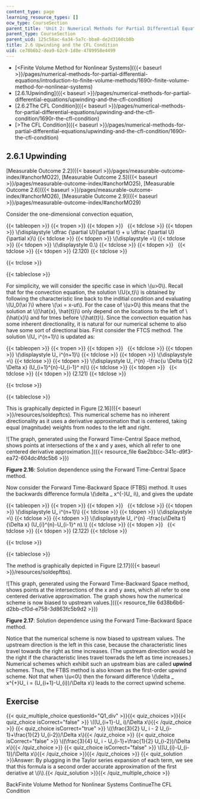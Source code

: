 ```yaml
---
content_type: page
learning_resource_types: []
ocw_type: CourseSection
parent_title: 'Unit 2: Numerical Methods for Partial Differential Equations'
parent_type: CourseSection
parent_uid: 125c58ac-6a34-5a7c-bba8-de2d3160cb8b
title: 2.6 Upwinding and the CFL Condition
uid: ce70b6b2-dea9-62c9-1d8e-4789958e4499
---
```


*   [\<Finite Volume Method for Nonlinear Systems]({{< baseurl >}}/pages/numerical-methods-for-partial-differential-equations/introduction-to-finite-volume-methods/1690r-finite-volume-method-for-nonlinear-systems)
*   [2.6.1Upwinding]({{< baseurl >}}/pages/numerical-methods-for-partial-differential-equations/upwinding-and-the-cfl-condition)
*   [2.6.2The CFL Condition]({{< baseurl >}}/pages/numerical-methods-for-partial-differential-equations/upwinding-and-the-cfl-condition/1690r-the-cfl-condition)
*   [\>The CFL Condition]({{< baseurl >}}/pages/numerical-methods-for-partial-differential-equations/upwinding-and-the-cfl-condition/1690r-the-cfl-condition)

2.6.1 Upwinding
---------------

[Measurable Outcome 2.2]({{< baseurl >}}/pages/measurable-outcome-index/#anchorMO22), [Measurable Outcome 2.5]({{< baseurl >}}/pages/measurable-outcome-index/#anchorMO25), [Measurable Outcome 2.6]({{< baseurl >}}/pages/measurable-outcome-index/#anchorMO26), [Measurable Outcome 2.9]({{< baseurl >}}/pages/measurable-outcome-index/#anchorMO29)

Consider the one-dimensional convection equation,

{{< tableopen >}}
{{< tropen >}}
{{< tdopen >}}
 
{{< tdclose >}}
{{< tdopen >}}
\\(\\displaystyle \\dfrac {\\partial U}{\\partial t} + u \\dfrac {\\partial U}{\\partial x}\\)
{{< tdclose >}}
{{< tdopen >}}
\\(\\displaystyle =\\)
{{< tdclose >}}
{{< tdopen >}}
\\(\\displaystyle 0.\\)
{{< tdclose >}}
{{< tdopen >}}
 
{{< tdclose >}}
{{< tdopen >}}
(2.120)
{{< tdclose >}}

{{< trclose >}}

{{< tableclose >}}

For simplicity, we will consider the specific case in which \\(u>0\\). Recall that for the convection equation, the solution \\(U(x,t)\\) is obtained by following the characteristic line back to the inditial condition and evaluating \\(U\_0(\\xi )\\) where \\(\\xi = x-ut\\). For the case of \\(u>0\\) this means that the solution at \\((\\hat{x}, \\hat{t})\\) only depend on the locations to the left of \\(\\hat{x}\\) and for tmes before \\(\\hat{t}\\). Since the convection equation has some inherent directionality, it is natural for our numerical scheme to also have some sort of directional bias. First consider the FTCS method. The solution \\(U\_ i^{n+1}\\) is updated as:

{{< tableopen >}}
{{< tropen >}}
{{< tdopen >}}
 
{{< tdclose >}}
{{< tdopen >}}
\\(\\displaystyle U\_ i^{n+1}\\)
{{< tdclose >}}
{{< tdopen >}}
\\(\\displaystyle =\\)
{{< tdclose >}}
{{< tdopen >}}
\\(\\displaystyle U\_ i^{n} -\\frac{u \\Delta t}{2 \\Delta x} (U\_{i+1}^{n}-U\_{i-1}^ n)\\)
{{< tdclose >}}
{{< tdopen >}}
 
{{< tdclose >}}
{{< tdopen >}}
(2.121)
{{< tdclose >}}

{{< trclose >}}

{{< tableclose >}}

This is graphically depicted in Figure [2.16]({{< baseurl >}}/resources/soldepftcs). This numerical scheme has no inherent directionality as it uses a derivative approximation that is centered, taking equal (magnitude) weights from nodes to the left and right.

![The graph, generated using the Forward Time-Central Space method, shows points at intersections of the x and y axes, which all refer to one centered derivative approximation.]({{< resource_file 6ae2bbcc-341c-d9f3-ea72-604dc4fdc5b6 >}})

**Figure 2.16**: Solution dependence using the Forward Time-Central Space method.

Now consider the Forward Time-Backward Space (FTBS) method. It uses the backwards difference formula \\(\\delta \_ x^{-}U\_ i\\), and gives the update

{{< tableopen >}}
{{< tropen >}}
{{< tdopen >}}
 
{{< tdclose >}}
{{< tdopen >}}
\\(\\displaystyle U\_ i^{n+1}\\)
{{< tdclose >}}
{{< tdopen >}}
\\(\\displaystyle =\\)
{{< tdclose >}}
{{< tdopen >}}
\\(\\displaystyle U\_ i^{n} -\\frac{u\\Delta t}{\\Delta x} (U\_{i}^{n}-U\_{i-1}^ n).\\)
{{< tdclose >}}
{{< tdopen >}}
 
{{< tdclose >}}
{{< tdopen >}}
(2.122)
{{< tdclose >}}

{{< trclose >}}

{{< tableclose >}}

The method is graphically depicted in Figure [2.17]({{< baseurl >}}/resources/soldepftbs).

![This graph, generated using the Forward Time-Backward Space method, shows points at the intersections of the x and y axes, which all refer to one centered derivative approximation.  The graph shows how the numerical scheme is now biased to upstream values.]({{< resource_file 6d38b6b6-d2bb-cf0d-e758-3d863fc5b9d2 >}})

**Figure 2.17**: Solution dependence using the Forward Time-Backward Space method.

Notice that the numerical scheme is now biased to upstream values. The upstream direction is the left in this case, because the characteristic lines travel towards the right as time increases. (The upstream direction would be the right if the characteristic lines travel towrads the left as time increases.) Numerical schemes which exhibit such an upstream bias are called **upwind** schemes. Thus, the FTBS method is also known as the first-order upwind scheme. Not that when \\(u\<0\\) then the forward difference \\(\\delta \_ x^{+}U\_ i = (U\_{i+1}-U\_{i})/\\Delta x\\) leads to the correct upwind scheme.

Exercise
--------

{{< quiz_multiple_choice questionId="Q1_div" >}}{{< quiz_choices >}}{{< quiz_choice isCorrect="false" >}} \\((U\_{i+1}-U\_ i)/\\Delta x\\){{< /quiz_choice >}}
{{< quiz_choice isCorrect="true" >}} \\((\\frac{3}{2} U\_ i - 2 U\_{i-1}+\\frac{1}{2} U\_{i-2})/\\Delta x\\){{< /quiz_choice >}}
{{< quiz_choice isCorrect="false" >}} \\((\\frac{3}{4} U\_ i - U\_{i-1}+\\frac{1}{2} U\_{i-2})/\\Delta x\\){{< /quiz_choice >}}
{{< quiz_choice isCorrect="false" >}} \\((U\_{i}-U\_{i-1})/\\Delta x\\){{< /quiz_choice >}}{{< /quiz_choices >}}
{{< quiz_solution >}}Answer: By plugging in the Taylor series expansion of each term, we see that this formula is a second order accurate approximation of the first deriative at \\(i\\).{{< /quiz_solution >}}{{< /quiz_multiple_choice >}}

BackFinite Volume Method for Nonlinear Systems ContinueThe CFL Condition